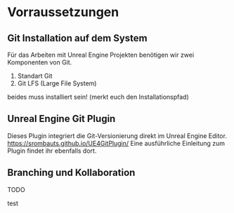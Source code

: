<!-- TITLE: Git Workflow -->
<!-- SUBTITLE: Das arbeiten mit Git Versionierung eines Unreal Engine Projekts -->

# Vorraussetzungen
## Git Installation auf dem System
Für das Arbeiten mit Unreal Engine Projekten benötigen wir zwei Komponenten von Git. 

1. Standart Git 
2. Git LFS (Large File System)

beides muss installiert sein! (merkt euch den Installationspfad)

## Unreal Engine Git Plugin
Dieses Plugin integriert die Git-Versionierung direkt im Unreal Engine Editor. https://srombauts.github.io/UE4GitPlugin/ 
Eine ausführliche Einleitung zum Plugin findet ihr ebenfalls dort.

## Branching und Kollaboration

TODO


test
